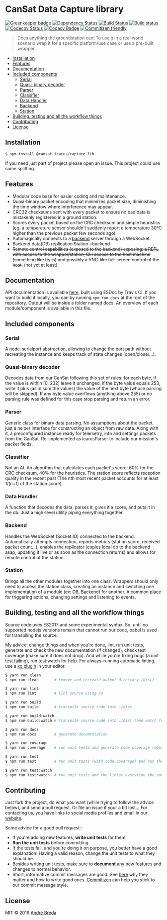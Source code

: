 # CanSat Data Capture library

[![Greenkeeper badge][greenkeeper-image]][greenkeeper-url]
[![Dependency Status][david-image]][david-url]
[![Build Status][travis-image]][travis-url]
[![Build status][appveyor-image]][appveyor-url]
[![Codecov Status][codecov-image]][codecov-url]
[![Codacy Badge][codacy-image]][codacy-url]
[![Commitizen friendly][commitizen-image]][commitizen-url]
> Does anything the groundstation can! To use it in a real world scenario wrap it for a specific platform/use case or use a pre-built wrapper.

<!-- START doctoc generated TOC please keep comment here to allow auto update -->
<!-- DON'T EDIT THIS SECTION, INSTEAD RE-RUN doctoc TO UPDATE -->


- [Installation](#installation)
- [Features](#features)
- [Documentation](#documentation)
- [Included components](#included-components)
  - [Serial](#serial)
  - [Quasi-binary decoder](#quasi-binary-decoder)
  - [Parser](#parser)
  - [Classifier](#classifier)
  - [Data Handler](#data-handler)
  - [Backend](#backend)
  - [Station](#station)
- [Building, testing and all the workflow things](#building-testing-and-all-the-workflow-things)
- [Contributing](#contributing)
- [License](#license)

<!-- END doctoc generated TOC please keep comment here to allow auto update -->

## Installation

`$ npm install @cansat-icarus/capture-lib`

If you need just part of project please open an issue. This project could use some splitting.

## Features

- Modular code base for easier coding and maintenance.
- Quasi-binary packet encoding that minimizes packet size, diminishing the time window where interference may appear.
- CRC32 checksums sent with every packet to ensure no bad data is mistakenly registered in a ground station.
- Scores every packet based on the CRC checksum and simple heuristics (eg. a temperature sensor shouldn't suddenly report a temperature 30ºC higher than the previous packet few seconds ago)
- Automagically connects to a [backend](https://github.com/cansat-icarus/backend) server through a WebSocket.
- Backend data(DB) replication Station->backend
- ~~Remote control capabilities (exposed to the backend) exposing: a REPL with access to the wrapper/station, CLI access to the host machine (something like tty.js) and possibly a VNC-like full-screen control of the host.~~ (not yet at least)

## Documentation

API documentation is available [here](https://cansat-icarus.github.io/capture-lib), built using ESDoc by Travis CI. If you want to build it locally, you can by running `npm run docs` at the root of the repository. Output will be inside a folder named docs. An overview of each module/component is available in this file.

## Included components
### Serial

A node-serialport abstraction, allowing to change the port path without recreating the instance and keeps track of state changes (open/close/...).

### Quasi-binary decoder

Decodes data from our CanSat following this set of rules: for each byte, if the value is within [0, 232] leave it unchanged, if the byte value equals 253, write it plus (as in sum the values) the value of the next byte (whose parsing will be skipped).
If any byte value overflows (anything above 255) or no parsing rule was defined for this case stop parsing and return an error.

### Parser

Generic class for binary data parsing. No assumptions about the packet, just a helper interface for constructing an object from raw data. Along with it, a preconfigured instance ready for telemetry, info and settings packets from the CanSat. Re-implemented as IcarusParser to include our mission's packet fields.

### Classifier

Not an AI. An algorithm that calculates each packet's score: 60% for the CRC checksum, 40% for the heuristics.
The station score reflects reception quality in the recent past (The nth most recent packet accounts for at least 1/(n+1) of the station score).

### Data Handler

A function that decodes the data, parses it, gives it a score, and puts it in the db. Just a high-level utility piping everything together.

### Backend

Handles the WebSocket (Socket.IO) connected to the backend. Automatically attempts connection, reports metrics (station score, received packet count...), enables the replicator (copies local db to the backend asap, updating it live or as soon as the connection returns) and allows for remote control of the station.

### Station

Brings all the other modules together into one class. Wrappers should only need to access the station class, creating an instance and switching one implementation of a module (ex: DB, Backend) for another. A common place for triggering actions, changing settings and listening to events.

## Building, testing and all the workflow things

Source code uses ES2017 and some experimental syntax. So, until no supported nodejs versions remain that cannot run our code, babel is used for transpiling the source.

My advice: change things and when you're done, lint, run unit tests, generate and check the new documentation (if changed), check test coverage (make sure it does not drop). And while you're fixing bugs (a unit test failing), run test:watch for help. For always-running automatic linting, use a [xo plugin](https://github.com/sindresorhus/xo#editor-plugins) in your editor.

```bash
$ yarn run clean
$ npm run clean       # remove and recreate output directory (dist)

$ yarn run lint
$ npm run lint        # lint source using xo

$ yarn run build
$ npm run build       # transpile source code into ./dist

$ yarn run build:watch
$ npm run build:watch # transpile source code into ./dist (and watch for changes in code). Does not work in PowerShell/CMD.

$ yarn run docs
$ npm run docs        # generate documentation

$ yarn run coverage
$ npm run coverage    # run unit tests and generate code coverage report

$ yarn run test
$ npm run test        # run unit tests (with code coverage) and run the linter

$ yarn run test:watch
$ npm run test:watch  # run unit tests and the linter everytime the source changes
```

## Contributing

Just fork the project, do what you want (while trying to follow the advice below), and send a pull request. Or file an issue if your a bit lost... For contacting us, you have links to social media profiles and email in our [website](https://cansat-icarus.github.io/).

Some advice for a good pull request:
- If you're adding new features, **write unit tests** for them.
- **Run the unit tests** before committing.
- If the tests fail, and you're doing it on purpose, you better have a good explanation! Having a valid reason, change the unit tests to what they should be.
- Besides writing unit tests, make sure to **document** any new features and changes to normal behavior.
- Short, informative commit messages are good. See [here](http://chris.beams.io/posts/git-commit/) why they matter and how to write good ones. [Commitizen][commitizen-url] can help you stick to our commit message style.

## License

MIT © 2016 [André Breda](https://github.com/addobandre)

[greenkeeper-url]: https://greenkeeper.io/
[greenkeeper-image]: https://badges.greenkeeper.io/cansat-icarus/capture-lib.svg

[travis-url]: https://travis-ci.org/cansat-icarus/capture-lib
[travis-image]: https://img.shields.io/travis/cansat-icarus/capture-lib.svg?style=flat

[appveyor-url]: https://ci.appveyor.com/project/addobandre/capture-lib
[appveyor-image]: https://ci.appveyor.com/api/projects/status/2ntc9xapqs6a315l?svg=true

[codecov-url]: https://codecov.io/github/cansat-icarus/capture-lib
[codecov-image]: https://codecov.io/gh/cansat-icarus/capture-lib/branch/master/graph/badge.svg

[codacy-url]: https://www.codacy.com/app/addobandre/capture-lib?utm_source=github.com&amp;utm_medium=referral&amp;utm_content=cansat-icarus/capture-lib&amp;utm_campaign=Badge_Grade
[codacy-image]: https://api.codacy.com/project/badge/Grade/9eb60377b5494b868542b3a788fc53e6

[david-url]: https://david-dm.org/cansat-icarus/capture-lib
[david-image]: https://david-dm.org/cansat-icarus/capture-lib.svg?style=flat

[commitizen-url]: http://commitizen.github.io/cz-cli/
[commitizen-image]: https://img.shields.io/badge/commitizen-friendly-brightgreen.svg
